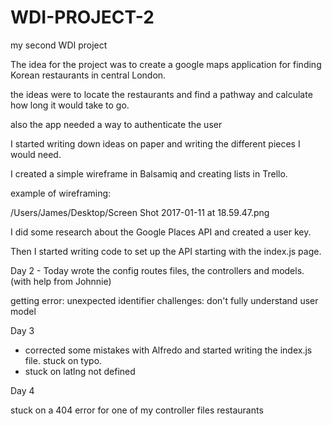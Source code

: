 # WDI-PROJECT-2
my second WDI project 


The idea for the project was to create a google maps application for finding Korean restaurants in central London. 

the ideas were to locate the restaurants and find a pathway and calculate how long it would take to go.

also the app needed a way to authenticate the user

I started writing down ideas on paper and writing the different pieces I would need.

I created a simple wireframe in Balsamiq and creating lists in Trello.

example of wireframing: 

/Users/James/Desktop/Screen Shot 2017-01-11 at 
18.59.47.png

I did some research about the Google Places API and created a user key.

Then I started writing code to set up the API starting with the index.js page. 

Day 2 - Today wrote the config routes files, the controllers and models. (with help from Johnnie) 

getting error: unexpected identifier
challenges: don't fully understand user model 

Day 3 

- corrected some mistakes with Alfredo and started writing the index.js file. stuck on typo. 
- stuck on latlng not defined

Day 4 

stuck on a 404 error for one of my controller files restaurants












